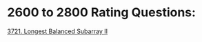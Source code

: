 # 2600 to 2800 Rating Questions: 

[3721. Longest Balanced Subarray II](https://leetcode.com/problems/longest-balanced-subarray-ii) 